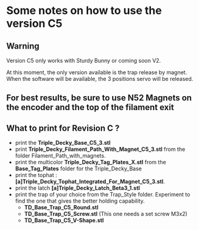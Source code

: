 # **Some notes on how to use the version C5**
## **Warning**
Version  C5 only works with Sturdy Bunny or coming soon V2.
<p>
At this moment, the only version available is the trap release by magnet. When the software will be available, the 3 positions servo will be released.
<p>

## For best results, be sure to use **N52 Magnets** on the encoder and the top of the filament exit<p>


## **What to print for Revision C ?**

  * print the **Triple_Decky_Base_C5_3.stl** 
  * print **Triple_Decky_Filament_Path_With_Magnet_C5_3.stl** from the folder Filament_Path_with_magnets.
  * print the multicolor **Triple_Decky_Tag_Plates_X.stl** from the **Base_Tag_Plates** folder for the Triple_Decky_Base
  * print the tophat : **[a]Triple_Decky_Tophat_Integrated_For_Magnet_C5_3.stl**.
  * print the latch **[a]Triple_Decky_Latch_Beta3_1.stl**
  * print the trap of your choice from the Trap_Style folder. Experiment to find the one that gives the better holding capability.
    *  **TD_Base_Trap_C5_Round.stl**
    *  **TD_Base_Trap_C5_Screw.stl** (This one needs a set screw M3x2)
    *  **TD_Base_Trap_C5_V-Shape.stl**<p>
